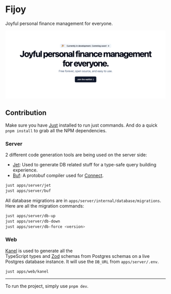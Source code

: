 # Fijoy

Joyful personal finance management for everyone.

![Fijoy Home](./assets/readme.png)

## Contribution

Make sure you have [Just](https://github.com/casey/just) installed to run just commands.
And do a quick `pnpm install` to grab all the NPM dependencies.

### Server

2 different code generation tools are being used on the server side:

- [Jet](https://github.com/go-jet/jet): Used to generate DB related stuff for
  a type-safe query building experience.
- [Buf](https://github.com/bufbuild/buf): A protobuf compiler used
  for [Connect](https://connectrpc.com/docs/go/getting-started).

```bash
just apps/server/jet
just apps/server/buf
```

All database migrations are in `apps/server/internal/database/migrations`.
Here are all the migration commands:

```bash
just apps/server/db-up
just apps/server/db-down
just apps/server/db-force <version>
```

### Web

[Kanel](https://kristiandupont.github.io/kanel/) is used to generate all the  
TypeScript types and [Zod](https://zod.dev/) schemas from Postgres schemas on
a live Postgres database instance. It will use the `DB_URL` from `apps/server/.env`.

```bash
just apps/web/kanel
```

---

To run the project, simply use `pnpm dev`.
